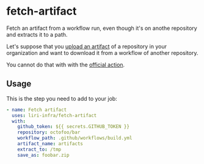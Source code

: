 <!--
SPDX-FileCopyrightText: 2020 Pier Luigi Fiorini <pierluigi.fiorini@liri.io>

SPDX-License-Identifier: MIT
-->

# fetch-artifact

Fetch an artifact from a workflow run, even though it's on anothe repository
and extracts it to a path.

Let's suppose that you [upload an artifact](https://github.com/actions/upload-artifact)
of a repository in your organization and want to download it from a workflow
of another repository.

You cannot do that with with the [official action](https://github.com/actions/download-artifact).

## Usage

This is the step you need to add to your job:

```yaml
- name: Fetch artifact
  uses: liri-infra/fetch-artifact
  with:
    github_token: ${{ secrets.GITHUB_TOKEN }}
    repository: octofoo/bar
    workflow_path: .github/workflows/build.yml
    artifact_name: artifacts
    extract_to: /tmp
    save_as: foobar.zip
```
